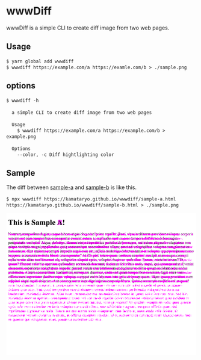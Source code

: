 # wwwDiff

wwwDiff is a simple CLI to create diff image from two web pages.

## Usage

```shell
$ yarn global add wwwdiff
$ wwwdiff https://example.com/a https://examle.com/b > ./sample.png
```

## options

```shell
$ wwwdiff -h

  a simple CLI to create diff image from two web pages

  Usage
    $ wwwdiff https://example.com/a https://example.com/b > example.png

  Options
    --color, -c Diff hightlighting color
```

## Sample

The diff between [sample-a](https://kamataryo.github.io/wwwdiff/sample-a.html) and [sample-b](https://kamataryo.github.io/wwwdiff/sample-b.html) is like this.

```shell
$ npx wwwdiff https://kamataryo.github.io/wwwdiff/sample-a.html https://kamataryo.github.io/wwwdiff/sample-b.html > ./sample.png
```

![diff sample](./sample.png)

